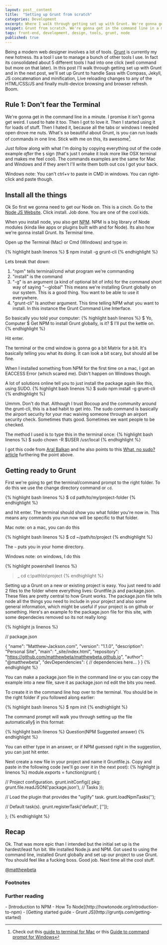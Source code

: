 ```yaml
---
layout: post__content
title:  "Setting up Grunt from scratch"
categories: Development
excerpt: Where I walk through getting set up with Grunt. We're gonna get in the command line in a minute. I promise it isn't gonna get weird.
snippet: Grunt from scratch. We're gonna get in the command line in a minute. I promise it isn't gonna get weird.
tags: front-end, development, design, tools, grunt, node
published: true
---
```


<p class="drop-cap">Being a modern web designer involves a lot of tools. <a href="http://gruntjs.com">Grunt</a> is currently my new hotness. Its a tool I use to manage a bunch of other tools I use. In fact its consolidated about 5 different tools I had into one click (well command but more on that later). In this post I'll walk through getting set up with Grunt and in the next post, we'll set up Grunt to handle Sass with Compass, Jekyll, JS concatenation and minification, Live reloading changes to any of the HTML/CSS/JS and finally multi-device browsing and browser refresh. Boom.</p>

## Rule 1: Don't fear the Terminal

We're gonna get in the command line in a minute. I promise it isn't gonna get weird. I used to hate it too. Then I got to love it. Then I started using it for loads of stuff. Then I hated it, because all the tabs or windows I needed open drove me nuts. What's so beautiful about Grunt, is you can run loads of commands in one line. Stick with me on this, its awesome[^1]. 

Just follow along with what I'm doing by copying everything out of the code example <em>after</em> the <code>$</code> sign (that's just t omake it look more like OSX terminal and makes me feel cool). The commands examples are the same for Mac and Windows and if they aren't I'll write them both out cos I got your back. 

Windows note: You can't ctrl+v to paste in CMD in windows. You can right-click and paste though.

## Install all the things

Ok So first we gonna need to get our Node on. This is a cinch. Go to the [Node JS Website](http://nodejs.org/). Click install. Job done. You are one of the cool kids.

When you install node, you also get [NPM](https://npmjs.org/). NPM is a big library of Node modules (kinda like apps or plugins built with and for Node). Its also how we're gonna install Grunt. Its Terminal time.

Open up the Terminal (Mac) or Cmd (Windows) and type in:

{% highlight bash linenos %}
$ npm install -g grunt-cli
{% endhighlight %}

Lets break that down:

1. "npm" tells terminal/cmd what program we're commanding
2. "install" is the command
3. "-g" is an argument (a kind of optional bit of info) for the command short way of saying "--global" This means we're installing Grunt globally on our system. This is a good thing. You want to be able to use it everywhere.
4. "grunt-cli" Is another argument. This time telling NPM what you want to install. In this instance the Grunt Command Line Interface.

So basically you told your computer:
{% highlight bash linenos %}
$ Yo, Computer 
$ Get NPM to install Grunt globally, is it? 
$ I'll put the kettle on.
{% endhighlight %}

Hit enter.

The terminal or the cmd window is gonna go a bit Matrix for a bit. It's basically telling you what its doing. It can look a bit scary, but should all be fine.

When I installed something from NPM for the first time on a mac, I got an EACCESS Error (which scared me). Didn't happen on Windows though.

A lot of solutions online tell you to just install the package again like this, using SUDO. 
{% highlight bash linenos %}
$ sudo npm install -g grunt-cli
{% endhighlight %}

Ummm. Don't do that. Although I trust Bocoup and the community around the grunt-cli, this is a bad habit to get into. The sudo command is basically the airport security for your mac waiving someone through an airport security check. Sometimes thats good. Sometimes we want people to be checked.

The method I used is to type this in the terminal once:
{% highlight bash linenos %}
$ sudo chown -R $USER /usr/local
{% endhighlight %}

I got this code from [Aral Balkan](http://aralbalkan.com/scribbles/npm-install-g-please-try-running-this-command-again-as-root-administrator/) and he also points to this [What, no sudo? article](http://foohack.com/2010/08/intro-to-npm/#what_no_sudo) furthering the point above.

## Getting ready to Grunt

First we're going to get the terminal/command prompt to the right folder. To do this we use the change directory command or <code>cd</code>.

{% highlight bash linenos %}
$ cd path/to/my/project-folder
{% endhighlight %}

and hit enter. The terminal should show you what folder you're now in. This means any commands you run now will be specific to that folder.

Mac note: on a mac, you can do this

{% highlight bash linenos %}
$ cd ~/path/to/project
{% endhighlight %}

The <code>~</code> puts you in your home directory. 

Windows note: on windows, I do this

{% highlight powershell linenos %}
>_ cd c:\path\to\project
{% endhighlight %}

Setting up a Grunt on a new or existing project is easy. You just need to add 2 files to the folder where everything lives: Gruntfile.js and package.json. These files are pretty central to how Grunt works. The package.json file tells node all the things you need to include in your project and also some general information, which might be useful if your project is on github or something. Here's an example fo the package.json file for this site, with some dependecies removed so its not really long:

{% highlight js linenos %}

// package.json

{
  "name": "Matthew-Jackson.com",
  "version": "1.1.0",
  "description": "Personal Site",
  "main": "_site/index.html",
  "repository": "https://github.com/matthewbeta/matthewbeta.github.io",
  "author": "@matthewbeta",
  "devDependencies": {
    // dependencies here... 
  }
}
{% endhighlight %}

You can make a package.json file in the command line or you can copy the example into a new file, save it as package.json nd edit the bits you need.

To create it in the command line hop over to the terminal. You should be in the right folder if you followed along earlier:

{% highlight bash linenos %}
$ npm init
{% endhighlight %}

The command prompt will walk you through setting up the file automatically§ in this format:

{% highlight bash linenos %}
Question(NPM Suggested answer)
{% endhighlight %}

You can either type in an answer, or if NPM guessed right in the suggestion, you can just hit enter.

Next create a new file in your project and name it Gruntfile.js. Copy and paste in the following code (we'll go over it in the next post):
{% highlight js linenos %} 
module.exports = function(grunt) {

  // Project configuration.
  grunt.initConfig({
    pkg: grunt.file.readJSON('package.json'),
   // Tasks
  });

  // Load the plugin that provides the "uglify" task.
  grunt.loadNpmTasks('');

  // Default task(s).
  grunt.registerTask('default', ['']);

};
{% endhighlight %}

## Recap

Ok. That was more epic than I intended but the initial set up is the hardest/least fun bit. We installed Node.js and NPM. Got used to using the command line, installed Grunt globally and set up our project to use Grunt. You should feel like a fucking boss. Good job. Next time all the cool stuff.

<a href="http://twitter.com/matthewbeta" class="signature">@matthewbeta</a>

<h3 class="heading heading--sub">Footnotes</h3>

[^1]: Check out this [guide to terminal for Mac](http://wiseheartdesign.com/articles/2010/11/12/the-designers-guide-to-the-osx-command-prompt/) or this [Guide to command prompt for Windows](http://www.makeuseof.com/tag/a-beginners-guide-to-the-windows-command-line/) 

<h3 class="heading heading--sub">Further reading</h3>
- [Introduction to NPM - How To Node](http://howtonode.org/introduction-to-npm)
- [Getting started guide - Grunt JS](http://gruntjs.com/getting-started)




